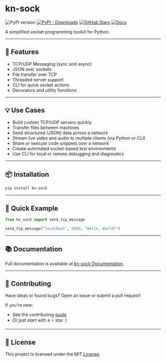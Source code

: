 # kn-sock

![PyPI version](https://img.shields.io/pypi/v/kn-sock)
[![PyPI - Downloads](https://img.shields.io/pypi/dm/kn-sock)](https://pypi.org/project/kn-sock/)
[![GitHub Stars](https://img.shields.io/github/stars/KhagendraN/kn-sock?style=social)](https://github.com/KhagendraN/kn-sock/stargazers)
[![Docs](https://img.shields.io/badge/docs-online-blue)](https://kn-sock.khagendraneupane.com.np)

A simplified socket programming toolkit for Python.

---

## 🚀 Features

- TCP/UDP Messaging (sync and async)
- JSON over sockets
- File transfer over TCP
- Threaded server support
- CLI for quick socket actions
- Decorators and utility functions

---

## 💡 Use Cases

- Build custom TCP/UDP servers quickly  
- Transfer files between machines  
- Send structured (JSON) data across a network  
- Stream live video and audio to multiple clients (via Python or CLI)  
- Share or execute code snippets over a network  
- Create automated socket-based test environments  
- Use CLI for local or remote debugging and diagnostics  

---

## 📦 Installation

```bash
pip install kn-sock
```

---

## 🔧 Quick Example

```python
from kn_sock import send_tcp_message

send_tcp_message("localhost", 8080, "Hello, World!")
```

---

## 📚 Documentation

Full documentation is available at [kn-sock Documentation](https://kn-sock.khagendraneupane.com.np).

---

## 🤝 Contributing

Have ideas or found bugs? Open an issue or submit a pull request!

If you're new:

- See the contributing [guide](CONTRIBUTING.md)
- Or just start with a ⭐ star :)

---

## 🧾 License

This project is licensed under the MIT [License](LICENSE).
